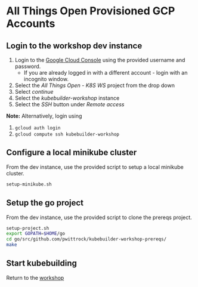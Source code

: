 # All Things Open Provisioned GCP Accounts

## Login to the workshop dev instance

1. Login to the [Google Cloud Console](https://console.cloud.google.com/compute/instances)
   using the provided username and password.
   - If you are already logged in with a different account - login with an incognito window.
1. Select the *All Things Open - K8S WS* project from the drop down
1. Select *continue*
1. Select the *kubebuilder-workshop* instance
1. Select the *SSH* button under *Remote access*

**Note:** Alternatively, login using
 
 1. `gcloud auth login`
 1. `gcloud compute ssh kubebuilder-workshop`

## Configure a local minikube cluster

From the dev instance, use the provided script to setup a local minikube cluster.

```bash
setup-minikube.sh
```

## Setup the go project

From the dev instance, use the provided script to clone the prereqs project.

```bash
setup-project.sh
export GOPATH=$HOME/go
cd go/src/github.com/pwittrock/kubebuilder-workshop-prereqs/
make
```

## Start kubebuilding

Return to the [workshop](https://github.com/pwittrock/kubebuilder-workshop#overview)
